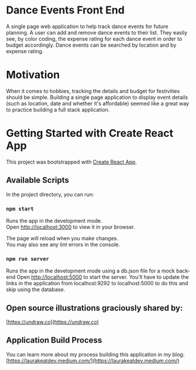 # Dance Events Front End
A single page web application to help track dance events for future planning. A user can add and remove dance events to their list. They easily see, by color coding, the expense rating for each dance event in order to budget accordingly. Dance events can be searched by location and by expense rating.  

# Motivation
When it comes to hobbies, tracking the details and budget for festivities should be simple. Building a single page application to display event details (such as location, date and whether it's affordable) seemed like a great way to practice building a full stack application.

# Getting Started with Create React App

This project was bootstrapped with [Create React App](https://github.com/facebook/create-react-app).

## Available Scripts

In the project directory, you can run:

### `npm start`

Runs the app in the development mode.\
Open [http://localhost:3000](http://localhost:3000) to view it in your browser.

The page will reload when you make changes.\
You may also see any lint errors in the console.

### `npm run server`

Runs the app in the development mode using a db.json file for a mock back-end
Open [http://localhost:5000](http://localhost:5000) to start the server.  You'll have to update the links in the application from localhost:9292 to localhost:5000 to do this and skip using the database. 


## Open source illustrations graciously shared by: 
[https://undraw.co](https://undraw.co)


## Application Build Process
You can learn more about my process building this application in my blog: [https://laurakeatdev.medium.com/](https://laurakeatdev.medium.com/)

